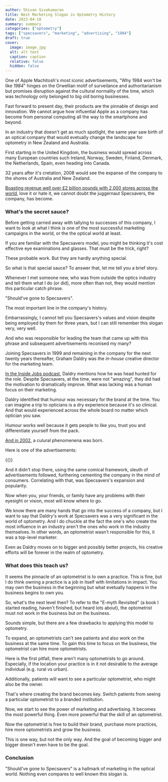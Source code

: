 ```yaml
---
author: Shivan Sivakumaran
title: Best Marketing Slogan in Optometry History
date: 2023-04-18
summary: summary
categories: ["optometry"]
tags: ["specsavers", "marketing", "advertising", "1984"]
draft: true
cover:
  image: image.jpg
  alt: alt text
  caption: caption
  relative: false
  hidden: false
---
```


One of Apple Machitosh's most iconic advertisements, "Why 1984 won't be like _1984_" hinges on the Orwellian motif of surveilance and authoritarianism but promises disruption against the cultural normality of the time, which was technology only belonged to big old boring businesses.

Fast forward to present day, their products are the pinnable of design and innovation. We cannot argue how influential Apple as a company has become from personal computing all the way to the smartphone and beyond.

In an industry that doesn't get as much spotlight, the same year saw birth of an optical company that would evetually change the landscape for optometry in New Zealand and Australia.

First starting in the United Kingdom, the business would spread across many European countries such Ireland, Norway, Sweden, Finland, Denmark, the Netherlands, Spain, even heading into Canada.

32 years after it's cretation, 2008 would see the expanse of the company to the shores of Australia and New Zealand.

[Boasting revenue well over £2 billion pounds with 2,000 stores across the world](https://en.wikipedia.org/wiki/Specsavers), love it or hate it, we cannot doubt the juggernaut Specsavers, the company, has become.

### What's the secret sauce?

Before getting carried away with tallying to successes of this company, I want to look at what I think is one of the most successful marketing campaigns in the world, or the the optical world at least.

If you are familiar with the Specsavers model, you might be thinking it's cost effective eye examinations and glasses. That must be the trick, right?

These probable work. But they are hardly anything special.

So what is that special sauce? To answer that, let me tell you a brief story.

Whenever I met someone new, who was from outside the optics industry and tell them what I do (or did), more often than not, they would mention this particular catch phrase.

"Should've gone to Specsavers".

The most important line in the company's history.

Embarrassingly, I cannot tell you Specsavers's values and vision despite being employed by them for three years, but I can still remember this slogan very, very well.

And who was responsible for leading the team that came up with this phrase and subsequent advertisements reconised my many?

Joining Specsavers in 1999 and remaining in the company for the next twenty years thereafter, Graham Daldry was the _in-house_ creative director for the marketing team.

[In the Inside Jobs podcast](https://www.ijpodcast.com/episode/a-legacy-of-shouldves/), Daldry mentions how he was head hunted for the role. Despite Specsavers, at the time, were not "amazing", they did had the motivation to dramatically improve. What was lacking was a human focus on their marketing.

Daldry identified that humour was necessary for the brand at the time. You can imagine a trip to opticians is a dry experience because it's so clinical. And that would experienced across the whole board no matter which optician you saw.

Humour works well because it gets people to like you, trust you and differentiate yourself from the pack.

[And in 2002](https://grahamdaldry.com/shouldve), a culural phenomenena was born.

Here is one of the advertisements:

{{<youtube DV2qiOeUT9E>}}

And it didn't stop there, using the same comical framework, sleuth of advertisements followed, furthering cementing the company in the mind of consumers. Correlating with that, was Specsavers's expansion and popularity.

Now when you, your friends, or family have any problems with their eyesight or vision, most will know where to go.

We know there are many hands that go into the success of a company, but I want to say that Daldry's work at Specsavers was a very significant in the world of optometry. And I do chuckle at the fact the one's who create the most influence in an industry aren't the ones who work in the industry themselves. In other words, an optometrist wasn't responsible for this, it was a top-level marketer.

Even as Daldry moves on to bigger and possibly better projects, his creative efforts will be forever in the realm of optometry.

### What does this teach us?

It seems the pinnacle of an optometrist is to own a practice. This is fine, but I do think owning a practice is a job in itself with limitations in impact. You may own the business in the beginning but what evetually happens in the business begins to own you.

So, what's the next level then? To refer to the "E-myth Revisited" (a book I started reading, haven't finished, but heard lots about), the optometrist must not work _in_ the business but _on_ the business.

Sounds simple, but there are a few drawbacks to applying this model to optometry.

To expand, an optometrists can't see patients and also work on the business at the same time. To gain this time to focus on the business, the optometrist can hire more optometrists.

Here is the first pitfall, there aren't many optometrists to go around. Especially, if the location your practice is in it not desirable to the average individual (e.g. rural vs urban).

Additionally, patients will want to see a particular optometrist, who might also be the owner.

That's where creating the brand becomes key. Switch patients from seeing a particular optometrist to a branded institution.

Now, we start to see the power of marketing and advertising. It becomes the most powerful thing. Even more powerful that the skill of an optometrist.

Now the optometrist is free to build their brand, purchase more practices, hire more optometrists and grow the business.

This is one way, but not the only way. And the goal of becoming bigger and bigger doesn't even have to be the goal.

### Conclusion

"Should've gone to Specsavers" is a hallmark of marketing in the optical world. Nothing even compares to well known this slogan is.
